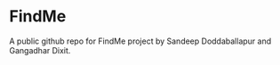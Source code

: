 FindMe
======

A public github repo for FindMe project by Sandeep Doddaballapur and Gangadhar Dixit.
